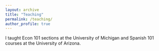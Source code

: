 ```yaml
---
layout: archive
title: "Teaching"
permalink: /teaching/
author_profile: true
---
```


I taught Econ 101 sections at the University of Michigan and Spanish 101 courses at the University of Arizona.
